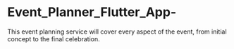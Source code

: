 # Event_Planner_Flutter_App-
This event planning service will cover every aspect of the event, from initial concept to the final celebration.
